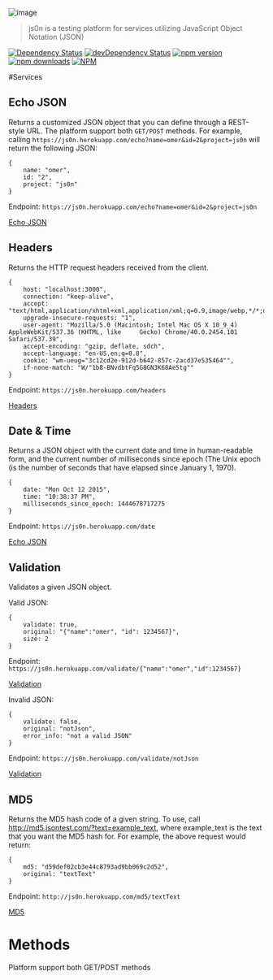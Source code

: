![image](https://cloud.githubusercontent.com/assets/5514007/10447467/58437766-718d-11e5-9be4-968e2182daf4.png)
> js0n is a testing platform for services utilizing JavaScript Object Notation (JSON)

[![Dependency Status](https://david-dm.org/OmerHerera/js0n.svg?theme=shields.io)](https://david-dm.org/OmerHerera/js0n)
[![devDependency Status](https://david-dm.org/OmerHerera/js0n/dev-status.svg?theme=shields.io)](https://david-dm.org/OmerHerera/js0n#info=devDependencies)
[![npm version](https://badge.fury.io/js/js0n.svg)](http://badge.fury.io/js/js0n)
[![npm downloads](https://img.shields.io/npm/dm/js0n.svg)](https://img.shields.io/npm/dm/js0n.svg)
[![NPM](https://nodei.co/npm/js0n.png?downloads=true&downloadRank=true&stars=true)](https://nodei.co/npm/js0n/)

#Services

## Echo JSON
Returns a customized JSON object that you can define through a REST-style URL. The platform support both ```GET/POST``` methods. For example, calling ```https://js0n.herokuapp.com/echo?name=omer&id=2&project=js0n``` will return the following
JSON:

```
{
	name: "omer",
	id: "2",
	project: "js0n"
}
```
Endpoint: ```https://js0n.herokuapp.com/echo?name=omer&id=2&project=js0n```

[Echo JSON](https://js0n.herokuapp.com/echo?name=omer&id=2&project=js0n)


## Headers

Returns the HTTP request headers received from the client.

```
{
	host: "localhost:3000",
	connection: "keep-alive",
	accept: "text/html,application/xhtml+xml,application/xml;q=0.9,image/webp,*/*;q=0.8",
	upgrade-insecure-requests: "1",
	user-agent: "Mozilla/5.0 (Macintosh; Intel Mac OS X 10_9_4) AppleWebKit/537.36 (KHTML, like 	Gecko) Chrome/40.0.2454.101 Safari/537.39",
	accept-encoding: "gzip, deflate, sdch",
	accept-language: "en-US,en;q=0.8",
	cookie: "wm-ueug="3c12cd2e-912d-b642-857c-2acd37e535464"",
	if-none-match: "W/"1b8-BNvdbtFq5G8GN3K68Ae5tg""
}
```
Endpoint: ```https://js0n.herokuapp.com/headers```

[Headers](https://js0n.herokuapp.com/headers)

## Date & Time

Returns a JSON object with the current date and time in human-readable form, and the current number of milliseconds since epoch (The Unix epoch (is the number of seconds that have elapsed since January 1, 1970).

```
{
	date: "Mon Oct 12 2015",
	time: "10:38:37 PM",
	milliseconds_since_epoch: 1444678717275
}
```
Endpoint: ```https://js0n.herokuapp.com/date```

[Echo JSON](https://js0n.herokuapp.com/date)

## Validation

Validates a given JSON object.

Valid JSON:

```
{
	validate: true,
	original: "{"name":"omer", "id": 1234567}",
	size: 2
}
```
Endpoint: ```https://js0n.herokuapp.com/validate/{"name":"omer","id":1234567}```

[Validation](https://js0n.herokuapp.com/validate/{"name":"omer","id":1234567})

Invalid JSON:

```
{
	validate: false,
	original: "notJson",
	error_info: "not a valid JSON"
}
```

Endpoint: ```https://js0n.herokuapp.com/validate/notJson```

[Validation](https://js0n.herokuapp.com/validate/notjson)

## MD5

Returns the MD5 hash code of a given string. To use, call http://md5.jsontest.com/?text=example_text, where example_text is the text that you want the MD5 hash for. For example, the above request would return:
```
{
	md5: "d59def02cb3e44c8793ad9bb069c2d52",
	original: "textText"
}
```
Endpoint: ```http://js0n.herokuapp.com/md5/textText```

[MD5](http://js0n.herokuapp.com/md5/textText)

# Methods
Platform support both GET/POST methods
